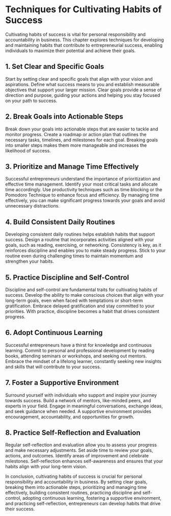 Techniques for Cultivating Habits of Success
========================================================

Cultivating habits of success is vital for personal responsibility and accountability in business. This chapter explores techniques for developing and maintaining habits that contribute to entrepreneurial success, enabling individuals to maximize their potential and achieve their goals.

**1. Set Clear and Specific Goals**
-----------------------------------

Start by setting clear and specific goals that align with your vision and aspirations. Define what success means to you and establish measurable objectives that support your larger mission. Clear goals provide a sense of direction and purpose, guiding your actions and helping you stay focused on your path to success.

**2. Break Goals into Actionable Steps**
----------------------------------------

Break down your goals into actionable steps that are easier to tackle and monitor progress. Create a roadmap or action plan that outlines the necessary tasks, timelines, and milestones for each goal. Breaking goals into smaller steps makes them more manageable and increases the likelihood of success.

**3. Prioritize and Manage Time Effectively**
---------------------------------------------

Successful entrepreneurs understand the importance of prioritization and effective time management. Identify your most critical tasks and allocate time accordingly. Use productivity techniques such as time blocking or the Pomodoro Technique to enhance focus and efficiency. By managing time effectively, you can make significant progress towards your goals and avoid unnecessary distractions.

**4. Build Consistent Daily Routines**
--------------------------------------

Developing consistent daily routines helps establish habits that support success. Design a routine that incorporates activities aligned with your goals, such as reading, exercising, or networking. Consistency is key, as it reinforces discipline and enables you to make steady progress. Stick to your routine even during challenging times to maintain momentum and strengthen your habits.

**5. Practice Discipline and Self-Control**
-------------------------------------------

Discipline and self-control are fundamental traits for cultivating habits of success. Develop the ability to make conscious choices that align with your long-term goals, even when faced with temptations or short-term gratification. Embrace delayed gratification and stay committed to your priorities. With practice, discipline becomes a habit that drives consistent progress.

**6. Adopt Continuous Learning**
--------------------------------

Successful entrepreneurs have a thirst for knowledge and continuous learning. Commit to personal and professional development by reading books, attending seminars or workshops, and seeking out mentors. Embrace the mindset of a lifelong learner, constantly seeking new insights and skills that will contribute to your success.

**7. Foster a Supportive Environment**
--------------------------------------

Surround yourself with individuals who support and inspire your journey towards success. Build a network of mentors, like-minded peers, and experts in your field. Engage in meaningful conversations, exchange ideas, and seek guidance when needed. A supportive environment provides encouragement, accountability, and opportunities for growth.

**8. Practice Self-Reflection and Evaluation**
----------------------------------------------

Regular self-reflection and evaluation allow you to assess your progress and make necessary adjustments. Set aside time to review your goals, actions, and outcomes. Identify areas of improvement and celebrate milestones. Self-reflection enhances self-awareness and ensures that your habits align with your long-term vision.

In conclusion, cultivating habits of success is crucial for personal responsibility and accountability in business. By setting clear goals, breaking them into actionable steps, prioritizing and managing time effectively, building consistent routines, practicing discipline and self-control, adopting continuous learning, fostering a supportive environment, and practicing self-reflection, entrepreneurs can develop habits that drive their success.
